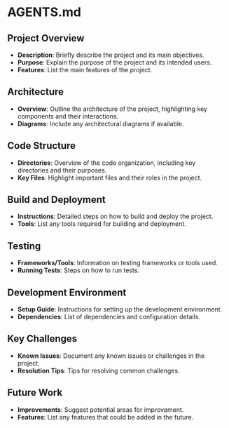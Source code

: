 # AGENTS.md

## Project Overview
- **Description**: Briefly describe the project and its main objectives.
- **Purpose**: Explain the purpose of the project and its intended users.
- **Features**: List the main features of the project.

## Architecture
- **Overview**: Outline the architecture of the project, highlighting key components and their interactions.
- **Diagrams**: Include any architectural diagrams if available.

## Code Structure
- **Directories**: Overview of the code organization, including key directories and their purposes.
- **Key Files**: Highlight important files and their roles in the project.

## Build and Deployment
- **Instructions**: Detailed steps on how to build and deploy the project.
- **Tools**: List any tools required for building and deployment.

## Testing
- **Frameworks/Tools**: Information on testing frameworks or tools used.
- **Running Tests**: Steps on how to run tests.

## Development Environment
- **Setup Guide**: Instructions for setting up the development environment.
- **Dependencies**: List of dependencies and configuration details.

## Key Challenges
- **Known Issues**: Document any known issues or challenges in the project.
- **Resolution Tips**: Tips for resolving common challenges.

## Future Work
- **Improvements**: Suggest potential areas for improvement.
- **Features**: List any features that could be added in the future.

